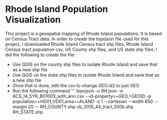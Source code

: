 # Rhode Island Population Visualization
This project is a geospatial mapping of Rhode Island populations. It is based on Census Tract data. In order to create the topojson file used for this project, I downloaded Rhode Island Census tract shp files, Rhode Island Census tract population csv, US County shp files, and US state shp files. I did the following to create the file:

* Use QGIS on the county shp files to isolate Rhode Island and save that as a new shp file
* Use QGIS on the state shp files to isolate Rhode Island and save that as a new shp file
* Once that is done, edit the csv to change GEO.id2 to just GEO
* Run the following command 
  ''' topojson -o RH.json -e ACS_14_5YR_B01003_with_ann.csv --id-property=+GEO,+GEOID -p population=+HD01_VD01,area=+ALAND -s 1 --cartesian --width 650 --margin 20 -- RH_COUNTY.shp cb_2015_44_tract_500k.shp RH_STATE.shp
